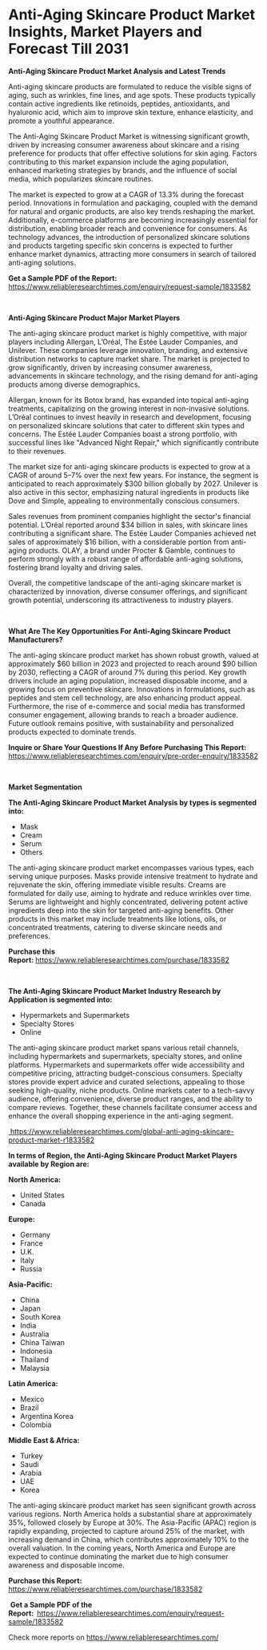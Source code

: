 <p><h1>Anti-Aging Skincare Product Market Insights, Market Players and Forecast Till 2031</h1></p><p><strong>Anti-Aging Skincare Product Market Analysis and Latest Trends</strong></p>
<p><p>Anti-aging skincare products are formulated to reduce the visible signs of aging, such as wrinkles, fine lines, and age spots. These products typically contain active ingredients like retinoids, peptides, antioxidants, and hyaluronic acid, which aim to improve skin texture, enhance elasticity, and promote a youthful appearance.</p><p>The Anti-Aging Skincare Product Market is witnessing significant growth, driven by increasing consumer awareness about skincare and a rising preference for products that offer effective solutions for skin aging. Factors contributing to this market expansion include the aging population, enhanced marketing strategies by brands, and the influence of social media, which popularizes skincare routines. </p><p>The market is expected to grow at a CAGR of 13.3% during the forecast period. Innovations in formulation and packaging, coupled with the demand for natural and organic products, are also key trends reshaping the market. Additionally, e-commerce platforms are becoming increasingly essential for distribution, enabling broader reach and convenience for consumers. As technology advances, the introduction of personalized skincare solutions and products targeting specific skin concerns is expected to further enhance market dynamics, attracting more consumers in search of tailored anti-aging solutions.</p></p>
<p><strong>Get a Sample PDF of the Report:&nbsp;</strong> <a href="https://www.reliableresearchtimes.com/enquiry/request-sample/1833582?utm_campaign=1940&utm_medium=2&utm_source=Github&utm_content=ia&utm_term=01012025&utm_id=anti-aging-skincare-product">https://www.reliableresearchtimes.com/enquiry/request-sample/1833582</a></p>
<p>&nbsp;</p>
<p><strong>Anti-Aging Skincare Product Major Market Players</strong></p>
<p><p>The anti-aging skincare product market is highly competitive, with major players including Allergan, L’Oréal, The Estée Lauder Companies, and Unilever. These companies leverage innovation, branding, and extensive distribution networks to capture market share. The market is projected to grow significantly, driven by increasing consumer awareness, advancements in skincare technology, and the rising demand for anti-aging products among diverse demographics.</p><p>Allergan, known for its Botox brand, has expanded into topical anti-aging treatments, capitalizing on the growing interest in non-invasive solutions. L’Oréal continues to invest heavily in research and development, focusing on personalized skincare solutions that cater to different skin types and concerns. The Estée Lauder Companies boast a strong portfolio, with successful lines like "Advanced Night Repair," which significantly contribute to their revenues.</p><p>The market size for anti-aging skincare products is expected to grow at a CAGR of around 5–7% over the next few years. For instance, the segment is anticipated to reach approximately $300 billion globally by 2027. Unilever is also active in this sector, emphasizing natural ingredients in products like Dove and Simple, appealing to environmentally conscious consumers.</p><p>Sales revenues from prominent companies highlight the sector's financial potential. L’Oréal reported around $34 billion in sales, with skincare lines contributing a significant share. The Estée Lauder Companies achieved net sales of approximately $16 billion, with a considerable portion from anti-aging products. OLAY, a brand under Procter & Gamble, continues to perform strongly with a robust range of affordable anti-aging solutions, fostering brand loyalty and driving sales.</p><p>Overall, the competitive landscape of the anti-aging skincare market is characterized by innovation, diverse consumer offerings, and significant growth potential, underscoring its attractiveness to industry players.</p></p>
<p>&nbsp;</p>
<p><strong>What Are The Key Opportunities For Anti-Aging Skincare Product Manufacturers?</strong></p>
<p><p>The anti-aging skincare product market has shown robust growth, valued at approximately $60 billion in 2023 and projected to reach around $90 billion by 2030, reflecting a CAGR of around 7% during this period. Key growth drivers include an aging population, increased disposable income, and a growing focus on preventive skincare. Innovations in formulations, such as peptides and stem cell technology, are also enhancing product appeal. Furthermore, the rise of e-commerce and social media has transformed consumer engagement, allowing brands to reach a broader audience. Future outlook remains positive, with sustainability and personalized products expected to dominate trends.</p></p>
<p><strong>Inquire or Share Your Questions If Any Before Purchasing This Report:</strong> <a href="https://www.reliableresearchtimes.com/enquiry/pre-order-enquiry/1833582?utm_campaign=1940&utm_medium=2&utm_source=Github&utm_content=ia&utm_term=01012025&utm_id=anti-aging-skincare-product">https://www.reliableresearchtimes.com/enquiry/pre-order-enquiry/1833582</a></p>
<p>&nbsp;</p>
<p><strong>Market Segmentation</strong></p>
<p><strong>The Anti-Aging Skincare Product Market Analysis by types is segmented into:</strong></p>
<p><ul><li>Mask</li><li>Cream</li><li>Serum</li><li>Others</li></ul></p>
<p><p>The anti-aging skincare product market encompasses various types, each serving unique purposes. Masks provide intensive treatment to hydrate and rejuvenate the skin, offering immediate visible results. Creams are formulated for daily use, aiming to hydrate and reduce wrinkles over time. Serums are lightweight and highly concentrated, delivering potent active ingredients deep into the skin for targeted anti-aging benefits. Other products in this market may include treatments like lotions, oils, or concentrated treatments, catering to diverse skincare needs and preferences.</p></p>
<p><strong>Purchase this Report:&nbsp;</strong><a href="https://www.reliableresearchtimes.com/purchase/1833582?utm_campaign=1940&utm_medium=2&utm_source=Github&utm_content=ia&utm_term=01012025&utm_id=anti-aging-skincare-product">https://www.reliableresearchtimes.com/purchase/1833582</a></p>
<p>&nbsp;</p>
<p><strong>The Anti-Aging Skincare Product Market Industry Research by Application is segmented into:</strong></p>
<p><ul><li>Hypermarkets and Supermarkets</li><li>Specialty Stores</li><li>Online</li></ul></p>
<p><p>The anti-aging skincare product market spans various retail channels, including hypermarkets and supermarkets, specialty stores, and online platforms. Hypermarkets and supermarkets offer wide accessibility and competitive pricing, attracting budget-conscious consumers. Specialty stores provide expert advice and curated selections, appealing to those seeking high-quality, niche products. Online markets cater to a tech-savvy audience, offering convenience, diverse product ranges, and the ability to compare reviews. Together, these channels facilitate consumer access and enhance the overall shopping experience in the anti-aging segment.</p></p>
<p><a href="https://www.reliableresearchtimes.com/global-anti-aging-skincare-product-market-r1833582?utm_campaign=1940&utm_medium=2&utm_source=Github&utm_content=ia&utm_term=01012025&utm_id=anti-aging-skincare-product">&nbsp;https://www.reliableresearchtimes.com/global-anti-aging-skincare-product-market-r1833582</a></p>
<p><strong>In terms of Region, the Anti-Aging Skincare Product Market Players available by Region are:</strong></p>
<p>
    <p> <strong> North America: </strong>
        <ul>
            <li>United States</li>
            <li>Canada</li>
        </ul>
        </p> 
    <p> <strong> Europe: </strong>
        <ul>
            <li>Germany</li>
            <li>France</li>
            <li>U.K.</li>
            <li>Italy</li>
            <li>Russia</li>
        </ul>
        </p> 
    <p> <strong> Asia-Pacific: </strong>
        <ul>
            <li>China</li>
            <li>Japan</li>
            <li>South Korea</li>
            <li>India</li>
            <li>Australia</li>
            <li>China Taiwan</li>
            <li>Indonesia</li>
            <li>Thailand</li>
            <li>Malaysia</li>
        </ul>
        </p> 
    <p> <strong> Latin America: </strong>
        <ul>
            <li>Mexico</li>
            <li>Brazil</li>
            <li>Argentina Korea</li>
            <li>Colombia</li>
        </ul>
        </p> 
    <p> <strong> Middle East & Africa: </strong>
        <ul>
            <li>Turkey</li>
            <li>Saudi</li>
            <li>Arabia</li>
            <li>UAE</li>
            <li>Korea</li>
        </ul>
    </p>
    </p>
<p><p>The anti-aging skincare product market has seen significant growth across various regions. North America holds a substantial share at approximately 35%, followed closely by Europe at 30%. The Asia-Pacific (APAC) region is rapidly expanding, projected to capture around 25% of the market, with increasing demand in China, which contributes approximately 10% to the overall valuation. In the coming years, North America and Europe are expected to continue dominating the market due to high consumer awareness and disposable income.</p></p>
<p><strong>Purchase this Report: </strong><a href="https://www.reliableresearchtimes.com/purchase/1833582?utm_campaign=1940&utm_medium=2&utm_source=Github&utm_content=ia&utm_term=01012025&utm_id=anti-aging-skincare-product">https://www.reliableresearchtimes.com/purchase/1833582</a></p>
<p>&nbsp;<strong>Get a Sample PDF of the Report:&nbsp;&nbsp;</strong><a href="https://www.reliableresearchtimes.com/enquiry/request-sample/1833582?utm_campaign=1940&utm_medium=2&utm_source=Github&utm_content=ia&utm_term=01012025&utm_id=anti-aging-skincare-product">https://www.reliableresearchtimes.com/enquiry/request-sample/1833582</a></p>
<p><strong></strong></p>
<p>Check more reports on <a href="https://www.reliableresearchtimes.com/?utm_campaign=1940&utm_medium=2&utm_source=Github&utm_content=ia&utm_term=01012025&utm_id=anti-aging-skincare-product">https://www.reliableresearchtimes.com/</a></p>